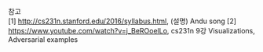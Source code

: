 












참고  
[1] http://cs231n.stanford.edu/2016/syllabus.html, (설명) Andu song 
[2] https://www.youtube.com/watch?v=j_BeROoelLo, cs231n 9강 Visualizations, Adversarial examples
